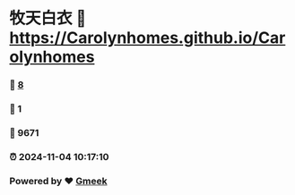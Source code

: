# 牧天白衣 :link: https://Carolynhomes.github.io/Carolynhomes 
### :page_facing_up: [8](https://Carolynhomes.github.io/Carolynhomes/tag.html) 
### :speech_balloon: 1 
### :hibiscus: 9671 
### :alarm_clock: 2024-11-04 10:17:10 
### Powered by :heart: [Gmeek](https://github.com/Meekdai/Gmeek)
